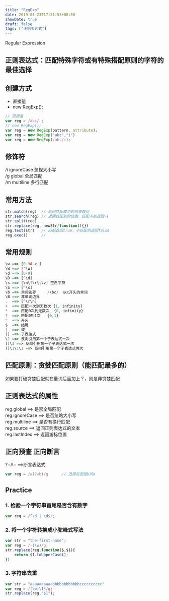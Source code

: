```yaml
---
title: "RegExp"
date: 2019-01-23T17:51:53+08:00
showDate: true
draft: false
tags: ["正则表达式"]
---
```

Regular Expression

## 正则表达式：匹配特殊字符或有特殊搭配原则的字符的最佳选择
## 创建方式
* 直接量
* new RegExp();

```js
// 直接量
var reg = /abc/ ;
// new RegExp();
var reg = new RegExp(pattern. attribute);
var reg = new RegExp("abc","i")
var reg = new RegExp(/abc/i);
```

## 修饰符
/i  ignoreCase 忽视大小写
<br>
/g  global   全局匹配
<br>
/m  multiline   多行匹配  
## 常用方法
```js
str.match(reg)  // 返回匹配成功的结果数组
str.search(reg) // 返回匹配到的位置，匹配不到返回-1
str.split(reg)
str.replace(reg, newStr/function(){})
reg.test(str)   // 匹配返回true，不匹配则返回false
reg.exec()      // 
```
## 常用规则

```js
\w ==> [0-9A-z_]
\W ==> [^\w]
\d ==> [0-9]
\D ==> [^\d]
\s ==> [\n\f\r\t\v] 空白字符
\S ==> [^\s]
\b ==> 单词边界     /\bc/  以c开头的单词
\B ==> 非单词边界
.  ==> [^\r\n]
+  ==> 匹配一次到无数次 {1, infinity}
*  ==> 匹配0次到无数次  {0, infinity}
?  ==> 匹配0到1次   {0,1}
^  ==> 开头
$  ==> 结尾
|  ==> 或
() ==> 子表达式
\1 ==> 反向引用第一个子表达式一次
()\1 ==> 反向引用第一个子表达式一次
()\1\1\1 ==> 反向引用第一个子表达式两次
```
## 匹配原则：贪婪匹配原则（能匹配最多的）
如果要打破贪婪匹配就在量词后面加上？，则是非贪婪匹配
## 正则表达式的属性
reg.global      ==> 是否全局匹配
<br>
reg.ignoreCase  ==> 是否忽略大小写
<br>
reg.multiline   ==> 是否有换行匹配
<br>
reg.source      ==> 返回正则表达式的文本
<br>
reg.lastIndex ==> 返回游标位置
## 正向预查 正向断言
?=/!=   ==>断言表达式
<br>
```js
var reg = /a(?=b)/g      // 选择后面是b的a
```
## Practice
### 1. 检验一个字符串首尾是否含有数字
```js
var reg = /^\d | \d$/;
```
### 2. 将一个字符转换成小驼峰式写法
```js
var str = "the-first-name";
var reg = /-(\w)/g;
str.replace(reg,function($,$1){
    return $1.toUpperCase();
})
```
### 3. 字符串去重
```js
var str = "aaaaaaaaaabbbbbbbbbbbbcccccccccc"
var reg = /(\w)\1*/g;
str.replace(reg,"$1");
```
